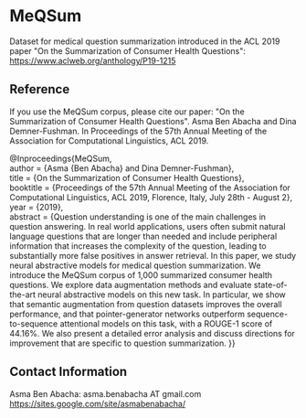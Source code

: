 # MeQSum
Dataset for medical question summarization introduced in the ACL 2019 paper "On the Summarization of Consumer Health Questions": https://www.aclweb.org/anthology/P19-1215 

Reference
-------------------

If you use the MeQSum corpus, please cite our paper:
"On the Summarization of Consumer Health Questions". Asma Ben Abacha and Dina Demner-Fushman. In Proceedings of the 57th Annual Meeting of the Association for Computational Linguistics, ACL 2019. 

@Inproceedings{MeQSum,          
author = {Asma {Ben Abacha} and Dina Demner-Fushman},          
title = {On the Summarization of Consumer Health Questions},              
booktitle = {Proceedings of the 57th Annual Meeting of the Association for Computational Linguistics, ACL 2019, Florence, Italy, July 28th - August 2},                  
year = {2019},         
abstract = {Question understanding is one of the main challenges in question answering. In real world applications, users often submit natural language questions that are longer than needed and include peripheral information that increases the complexity of the question, leading to substantially more false positives in answer retrieval. In this paper, we study neural abstractive models for medical question summarization. We introduce the MeQSum corpus of 1,000 summarized consumer health questions. We explore data augmentation methods and evaluate state-of-the-art neural abstractive models on this new task. In particular, we show that semantic augmentation from question datasets improves the overall performance, and that pointer-generator networks outperform sequence-to-sequence attentional models on this task, with a ROUGE-1 score of 44.16%. We also present a detailed error analysis and discuss directions for improvement that are specific to question summarization. }} 
        
 Contact Information
 -------------------
Asma Ben Abacha: asma.benabacha AT gmail.com      https://sites.google.com/site/asmabenabacha/
